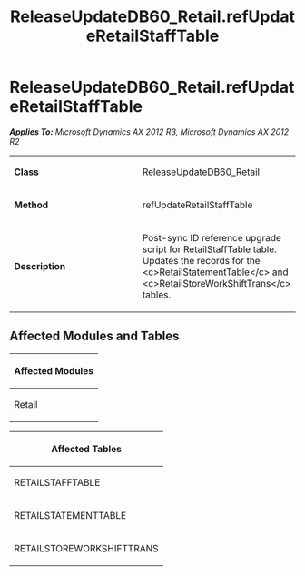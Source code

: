 ﻿---
title: ReleaseUpdateDB60_Retail.refUpdateRetailStaffTable
TOCTitle: ReleaseUpdateDB60_Retail.refUpdateRetailStaffTable
ms:assetid: 241a7fb7-3eb4-0e93-9081-a578b909616d
ms:mtpsurl: https://msdn.microsoft.com/en-us/library/JJ684986(v=AX.60)
ms:contentKeyID: 49707188
ms.date: 05/18/2015
mtps_version: v=AX.60
---

# ReleaseUpdateDB60\_Retail.refUpdateRetailStaffTable 


_**Applies To:** Microsoft Dynamics AX 2012 R3, Microsoft Dynamics AX 2012 R2_

<table>
<colgroup>
<col style="width: 50%" />
<col style="width: 50%" />
</colgroup>
<tbody>
<tr class="odd">
<td><p><strong>Class</strong></p></td>
<td><p>ReleaseUpdateDB60_Retail</p></td>
</tr>
<tr class="even">
<td><p><strong>Method</strong></p></td>
<td><p>refUpdateRetailStaffTable</p></td>
</tr>
<tr class="odd">
<td><p><strong>Description</strong></p></td>
<td><p>Post-sync ID reference upgrade script for RetailStaffTable table. Updates the records for the &lt;c&gt;RetailStatementTable&lt;/c&gt; and &lt;c&gt;RetailStoreWorkShiftTrans&lt;/c&gt; tables.</p></td>
</tr>
</tbody>
</table>


## Affected Modules and Tables

<table>
<colgroup>
<col style="width: 100%" />
</colgroup>
<thead>
<tr class="header">
<th><p>Affected Modules</p></th>
</tr>
</thead>
<tbody>
<tr class="odd">
<td><p>Retail</p></td>
</tr>
</tbody>
</table>


<table>
<colgroup>
<col style="width: 100%" />
</colgroup>
<thead>
<tr class="header">
<th><p>Affected Tables</p></th>
</tr>
</thead>
<tbody>
<tr class="odd">
<td><p>RETAILSTAFFTABLE</p></td>
</tr>
<tr class="even">
<td><p>RETAILSTATEMENTTABLE</p></td>
</tr>
<tr class="odd">
<td><p>RETAILSTOREWORKSHIFTTRANS</p></td>
</tr>
</tbody>
</table>

  


